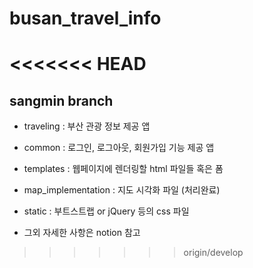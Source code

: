 # busan_travel_info

<<<<<<< HEAD
=======
## sangmin branch

* traveling : 부산 관광 정보 제공 앱

* common : 로그인, 로그아웃, 회원가입 기능 제공 앱

* templates : 웹페이지에 렌더링할 html 파일들 혹은 폼

* map_implementation : 지도 시각화 파일 (처리완료)

* static : 부트스트랩 or jQuery 등의 css 파일

* 그외 자세한 사항은 notion 참고


>>>>>>> origin/develop

